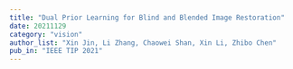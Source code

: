 ```yaml
---
title: "Dual Prior Learning for Blind and Blended Image Restoration"
date: 20211129
category: "vision"
author_list: "Xin Jin, Li Zhang, Chaowei Shan, Xin Li, Zhibo Chen"
pub_in: "IEEE TIP 2021"
---
```

